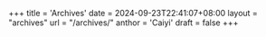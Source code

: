 +++
title = 'Archives'
date = 2024-09-23T22:41:07+08:00
layout = "archives"
url = "/archives/"
anthor = 'Caiyi'
draft = false
+++
